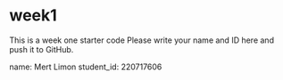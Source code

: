 # week1
This is a week one starter code 
Please write your name and ID here and push it to GitHub.

name: Mert Limon
student_id: 220717606
